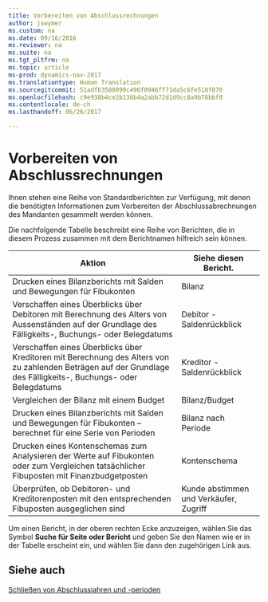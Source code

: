 ```yaml
---
title: Vorbereiten von Abschlussrechnungen
author: jswymer
ms.custom: na
ms.date: 09/16/2016
ms.reviewer: na
ms.suite: na
ms.tgt_pltfrm: na
ms.topic: article
ms-prod: dynamics-nav-2017
ms.translationtype: Human Translation
ms.sourcegitcommit: 51adfb3588099c496f0946ff71da5c6fe518f070
ms.openlocfilehash: c9e938b4ce2b136b4a2abb72d1d9cc8a9b78bbf8
ms.contentlocale: de-ch
ms.lasthandoff: 06/26/2017

---
```

# <a name="prepare-closing-statements"></a>Vorbereiten von Abschlussrechnungen
Ihnen stehen eine Reihe von Standardberichten zur Verfügung, mit denen die benötigten Informationen zum Vorbereiten der Abschlussabrechnungen des Mandanten gesammelt werden können.

Die nachfolgende Tabelle beschreibt eine Reihe von Berichten, die in diesem Prozess zusammen mit dem Berichtnamen hilfreich sein können.


|Aktion     |Siehe diesen Bericht.       |
|-------|----------------------|
|Drucken eines Bilanzberichts mit Salden und Bewegungen für Fibukonten|Bilanz|
|Verschaffen eines Überblicks über Debitoren mit Berechnung des Alters von Aussenständen auf der Grundlage des Fälligkeits-, Buchungs- oder Belegdatums|Debitor - Saldenrückblick|
|Verschaffen eines Überblicks über Kreditoren mit Berechnung des Alters von zu zahlenden Beträgen auf der Grundlage des Fälligkeits-, Buchungs- oder Belegdatums|Kreditor - Saldenrückblick|
|Vergleichen der Bilanz mit einem Budget|Bilanz/Budget|
|Drucken eines Bilanzberichts mit Salden und Bewegungen für Fibukonten – berechnet für eine Serie von Perioden|Bilanz nach Periode|
|Drucken eines Kontenschemas zum Analysieren der Werte auf Fibukonten oder zum Vergleichen tatsächlicher Fibuposten mit Finanzbudgetposten|Kontenschema|
|Überprüfen, ob Debitoren- und Kreditorenposten mit den entsprechenden Fibuposten ausgeglichen sind|Kunde abstimmen und Verkäufer, Zugriff|
Um einen Bericht, in der oberen rechten Ecke anzuzeigen, wählen Sie das Symbol **Suche für Seite oder Bericht** und geben Sie den Namen wie er in der Tabelle erscheint ein, und wählen Sie dann den zugehörigen Link aus.
## <a name="see-also"></a>Siehe auch
[Schließen von Abschlussjahren und -perioden](year-close-years-periods.md)

